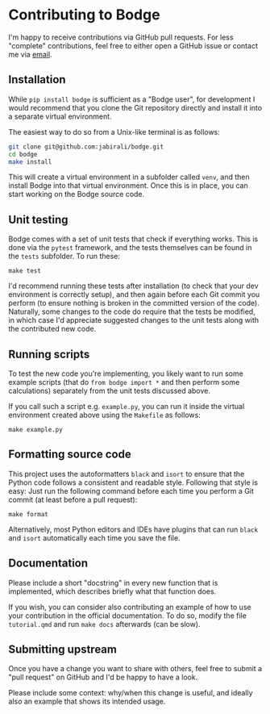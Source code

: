 # Contributing to Bodge

I'm happy to receive contributions via GitHub pull requests. For less
"complete" contributions, feel free to either open a GitHub issue or
contact me via [email](mailto:jabir.ali.ouassou@hvl.no).

## Installation

While `pip install bodge` is sufficient as a "Bodge user", for
development I would recommend that you clone the Git repository
directly and install it into a separate virtual environment.

The easiest way to do so from a Unix-like terminal is as follows:
```sh
git clone git@github.com:jabirali/bodge.git
cd bodge
make install
```

This will create a virtual environment in a subfolder called `venv`,
and then install Bodge into that virtual environment. Once this is in
place, you can start working on the Bodge source code.

## Unit testing

Bodge comes with a set of unit tests that check if everything
works. This is done via the `pytest` framework, and the tests
themselves can be found in the `tests` subfolder. To run these:

	make test

I'd recommend running these tests after installation (to check that
your dev environment is correctly setup), and then again before each
Git commit you perform (to ensure nothing is broken in the committed
version of the code). Naturally, some changes to the code do require
that the tests be modified, in which case I'd appreciate suggested
changes to the unit tests along with the contributed new code.

## Running scripts

To test the new code you're implementing, you likely want to run some
example scripts (that do `from bodge import *` and then perform some
calculations) separately from the unit tests discussed above.

If you call such a script e.g. `example.py`, you can run it inside the
virtual environment created above using the `Makefile` as follows:

	make example.py

## Formatting source code

This project uses the autoformatters `black` and `isort` to ensure
that the Python code follows a consistent and readable style.
Following that style is easy: Just run the following command before
each time you perform a Git commit (at least before a pull request):

	make format

Alternatively, most Python editors and IDEs have plugins that can run
`black` and `isort` automatically each time you save the file.

## Documentation

Please include a short "docstring" in every new function that is
implemented, which describes briefly what that function does.

If you wish, you can consider also contributing an example of how to
use your contribution in the official documentation. To do so, modify
the file `tutorial.qmd` and run `make docs` afterwards (can be slow).

## Submitting upstream

Once you have a change you want to share with others, feel free to
submit a "pull request" on GitHub and I'd be happy to have a look.

Please include some context: why/when this change is useful, and
ideally also an example that shows its intended usage.
